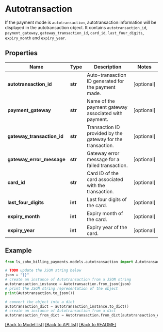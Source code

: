 # Autotransaction

If the payment mode is <code>autotransaction</code>, autotransaction information will be displayed in the autotransaction object. It contains <code>autotransaction_id</code>, <code>payment_gateway</code>, <code>gateway_transaction_id</code>, <code>card_id</code>, <code>last_four_digits</code>, <code>expiry_month</code> and <code>expiry_year</code>.

## Properties

Name | Type | Description | Notes
------------ | ------------- | ------------- | -------------
**autotransaction_id** | **str** | Auto-transaction ID generated for the payment made. | [optional] 
**payment_gateway** | **str** | Name of the payment gateway associated with payment. | [optional] 
**gateway_transaction_id** | **str** | Transaction ID provided by the gateway for the transaction. | [optional] 
**gateway_error_message** | **str** | Gateway error message for a failed transaction. | [optional] 
**card_id** | **str** | Card ID of the card associated with the transaction. | [optional] 
**last_four_digits** | **int** | Last four digits of the card. | [optional] 
**expiry_month** | **int** | Expiry month of the card. | [optional] 
**expiry_year** | **int** | Expiry year of the card. | [optional] 

## Example

```python
from ls_zoho_billing_payments.models.autotransaction import Autotransaction

# TODO update the JSON string below
json = "{}"
# create an instance of Autotransaction from a JSON string
autotransaction_instance = Autotransaction.from_json(json)
# print the JSON string representation of the object
print(Autotransaction.to_json())

# convert the object into a dict
autotransaction_dict = autotransaction_instance.to_dict()
# create an instance of Autotransaction from a dict
autotransaction_from_dict = Autotransaction.from_dict(autotransaction_dict)
```
[[Back to Model list]](../README.md#documentation-for-models) [[Back to API list]](../README.md#documentation-for-api-endpoints) [[Back to README]](../README.md)


